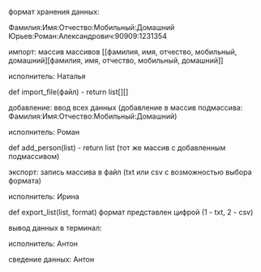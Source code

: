формат хранения данных:

Фамилия:Имя:Отчество:Мобильный:Домашний
Юрьев:Роман:Александрович:90909:1231354

импорт: массив массивов [[фамилия, имя, отчество, мобильный, домашний][фамилия, имя, отчество, мобильный, домашний]]

исполнитель: Наталья

def import_file(файл) - return list[][]

добавление: ввод всех данных (добавление в массив подмассива: Фамилия:Имя:Отчество:Мобильный:Домашний)

исполнитель: Роман

def add_person(list) - return list (тот же массив с добавленным подмассивом)

экспорт: запись массива в файл (txt или csv с возможностью выбора формата)

исполнитель: Ирина

def export_list(list, format) формат представлен цифрой (1 - txt, 2 - csv)

вывод данных в терминал:

исполнитель: Антон

сведение данных: Антон
